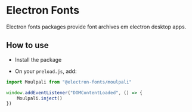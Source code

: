 # Electron Fonts

Electron fonts packages provide font archives em electron desktop apps.

## How to use

* Install the package

* On your `preload.js`, add:

```ts
import Moulpali from "@electron-fonts/moulpali"

window.addEventListener("DOMContentLoaded", () => {
    Moulpali.inject()
})
```